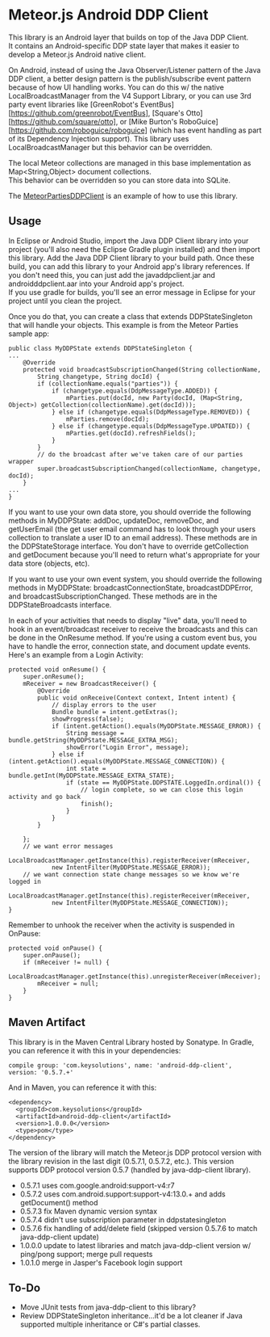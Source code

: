 Meteor.js Android DDP Client
============================

This library is an Android layer that builds on top of the Java DDP Client.  
It contains an Android-specific DDP state layer that makes it easier to develop a
Meteor.js Android native client.

On Android, instead of using the Java Observer/Listener pattern of the Java
DDP client, a better design pattern is the publish/subscribe 
event pattern because of how UI handling works.
You can do this w/ the native LocalBroadcastManager from the V4 Support Library,
or you can use 3rd party event libraries like 
[GreenRobot's EventBus][https://github.com/greenrobot/EventBus],
[Square's Otto][https://github.com/square/otto], 
or [Mike Burton's RoboGuice][https://github.com/roboguice/roboguice]
(which has event handling as part of its Dependency Injection support).
This library uses LocalBroadcastManager but this behavior can be overridden.

The local Meteor collections are managed in this base implementation
as Map<String,Object> document collections.  
This behavior can be overridden so you can store data into SQLite.

The [MeteorPartiesDDPClient](https://github.com/kenyee/MeteorPartiesDDPClient)
is an example of how to use this library.

Usage
-----
In Eclipse or Android Studio, import the Java DDP Client library into your
project (you'll also need the Eclipse Gradle plugin installed) 
and then import this library.  Add the Java DDP Client library to
your build path.  Once these build, you can add this library to your Android
app's library references.  If you don't need this, you can just add the
javaddpclient.jar and androidddpclient.aar into your Android app's project.  
If you use gradle for builds, you'll see an error message in Eclipse for 
your project until you clean the project.

Once you do that, you can create a class that extends DDPStateSingleton
that will handle your objects. This example is from the Meteor Parties sample app:

    public class MyDDPState extends DDPStateSingleton {
    ...
        @Override
        protected void broadcastSubscriptionChanged(String collectionName,
            String changetype, String docId) {
            if (collectionName.equals("parties")) {
                if (changetype.equals(DdpMessageType.ADDED)) {
                    mParties.put(docId, new Party(docId, (Map<String, Object>) getCollection(collectionName).get(docId)));
                } else if (changetype.equals(DdpMessageType.REMOVED)) {
                    mParties.remove(docId);
                } else if (changetype.equals(DdpMessageType.UPDATED)) {
                    mParties.get(docId).refreshFields();
                }
            }
            // do the broadcast after we've taken care of our parties wrapper
            super.broadcastSubscriptionChanged(collectionName, changetype, docId);
        }
    ...
    }

If you want to use your own data store, you should override the following
methods in MyDDPState: addDoc, updateDoc, removeDoc, and getUserEmail (the
get user email command has to look through your users collection to translate
a user ID to an email address).  These methods are in the DDPStateStorage
interface.  You don't have to override getCollection and getDocument because
you'll need to return what's appropriate for your data store (objects, etc).

If you want to use your own event system, you should override the following
methods in MyDDPState: broadcastConnectionState, broadcastDDPError,
and broadcastSubscriptionChanged.  These methods are in the DDPStateBroadcasts
interface.

In each of your activities that needs to display "live" data, you'll need
to hook in an event/broadcast receiver to receive the broadcasts
and this can be done in the OnResume method.  If you're using a custom
event bus, you have to handle the error, connection state, and document update events.
Here's an example from a Login Activity: 

    protected void onResume() {
        super.onResume();
        mReceiver = new BroadcastReceiver() {
            @Override
            public void onReceive(Context context, Intent intent) {
                // display errors to the user
                Bundle bundle = intent.getExtras();
                showProgress(false);
                if (intent.getAction().equals(MyDDPState.MESSAGE_ERROR)) {
                    String message = bundle.getString(MyDDPState.MESSAGE_EXTRA_MSG);
                    showError("Login Error", message);
                } else if (intent.getAction().equals(MyDDPState.MESSAGE_CONNECTION)) {
                    int state = bundle.getInt(MyDDPState.MESSAGE_EXTRA_STATE);
                    if (state == MyDDPState.DDPSTATE.LoggedIn.ordinal()) {
                        // login complete, so we can close this login activity and go back
                        finish();
                    }
                }
            }
    
        };
        // we want error messages
        LocalBroadcastManager.getInstance(this).registerReceiver(mReceiver,
                new IntentFilter(MyDDPState.MESSAGE_ERROR));
        // we want connection state change messages so we know we're logged in
        LocalBroadcastManager.getInstance(this).registerReceiver(mReceiver,
                new IntentFilter(MyDDPState.MESSAGE_CONNECTION));
    }

Remember to unhook the receiver when the activity is suspended in OnPause:

    protected void onPause() {
        super.onPause();             
        if (mReceiver != null) {
            LocalBroadcastManager.getInstance(this).unregisterReceiver(mReceiver);
            mReceiver = null;
        }
    }

Maven Artifact
--------------
This library is in the Maven Central Library hosted by Sonatype.
In Gradle, you can reference it with this in your dependencies:

    compile group: 'com.keysolutions', name: 'android-ddp-client', version: '0.5.7.+'

And in Maven, you can reference it with this:

    <dependency>
      <groupId>com.keysolutions</groupId>
      <artifactId>android-ddp-client</artifactId>
      <version>1.0.0.0</version>
      <type>pom</type>
    </dependency>

The version of the library will match the Meteor.js DDP protocol version with the 
library revision in the last digit (0.5.7.1, 0.5.7.2, etc.).  This version supports
DDP protocol version 0.5.7 (handled by java-ddp-client library).

* 0.5.7.1 uses com.google.android:support-v4:r7
* 0.5.7.2 uses com.android.support:support-v4:13.0.+ and adds getDocument() method
* 0.5.7.3 fix Maven dynamic version syntax
* 0.5.7.4 didn't use subscription parameter in ddpstatesingleton
* 0.5.7.6 fix handling of add/delete field (skipped version 0.5.7.6 to match java-ddp-client update)
* 1.0.0.0 update to latest libraries and match java-ddp-client version w/ ping/pong support; merge pull requests
* 1.0.1.0 merge in Jasper's Facebook login support
  
To-Do
-----
* Move JUnit tests from java-ddp-client to this library?
* Review DDPStateSingleton inheritance...it'd be a lot cleaner if Java supported
multiple inheritance or C#'s partial classes.
